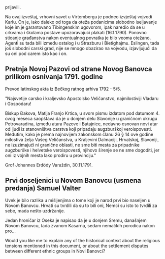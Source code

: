 prijavili.

Na ovaj izveštaj, vrhovni savet u Virtembergu je podneo izvještaj vojvodi Karlu. On je, iako daleko od toga da oteža podanicima slobodno iseljavanje koje im je garantovano Tibingenskim ugovorom, ipak naredio da se u crkvama i školama postave upozoravajući plakati (16.1.1790). Ponovno sticanje građanstva nakon eventualnog povratka je bilo veoma otežano. Agenti su tada bili između ostalog i u Strazburu i Bietighajmu. Eslingen, tada još slobodni carski grad, nije se mnogo obazirao na vojvodu, izjavljujući da su oni pod carem isto kao i on.

## Pretnja Novoj Pazovi od strane Novog Banovca prilikom osnivanja 1791. godine

Prevod latinskog akta iz Bečkog ratnog arhiva 1792 - 5/5.

"Najsvetije carsko i kraljevsko Apostolsko Veličanstvo, najmilostiviji Vladaru i Gospodaru!

Biskup Đakova, Matija Franjo Krtica, u svom pismu izdatom pod datumom 4. ovog meseca saopštava da je u donjem delu Slavonije u graničnom okrugu Petrovaradina, između atara Pazove i Batajnice, nedavno osnovan novi atar od ljudi iz stanovništva carstva koji pripadaju augzburškoj veroispovesti. Međutim, kako je prema najnovijem zakonskom članu 26 § 14 ove godine milostiva želja Vašeg Veličanstva, u Kraljevini Dalmaciji, Hrvatskoj, Slavoniji, ne izuzimajući ni granične oblasti, ne sme biti mesta za pripadnike augzburške i helvetske veroispovesti, njihovo širenje se ne sme dogoditi, jer oni iz vojnih mesta lako prodiru u provinciju."

Grof Johannes Erdödy Varaždin, 30.11.1791.

## Prvi doseljenici u Novom Banovcu (usmena predanja) Samuel Valter

Uvek je bilo razlika u mišljenjima o tome koji je narod prvi bio naseljen u Novom Banovcu. Hrvati su tvrdili da su to bili oni, Nemci su isto to tvrdili za sebe, mada nešto uzdržanije.

Jedan hroničar iz Oseka je napisao da je u donjem Sremu, današnjem Novom Banovcu, tada zvanom Kasarna, sedam nemačkih porodica nakon pro...

Would you like me to explain any of the historical context about the religious tensions mentioned in this document, or about the settlement disputes between different ethnic groups in Novi Banovci?